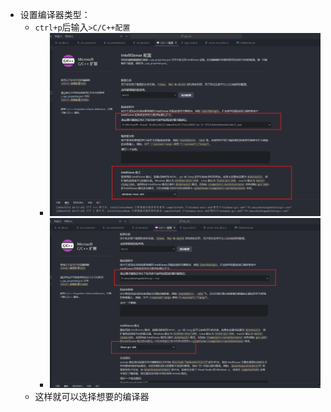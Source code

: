 - 设置编译器类型：
	- `ctrl+p`后输入`>C/C++配置`
		- ![image.png](../assets/image_1726146732870_0.png)
		- ![image.png](../assets/image_1726146885362_0.png)
	- 这样就可以选择想要的编译器